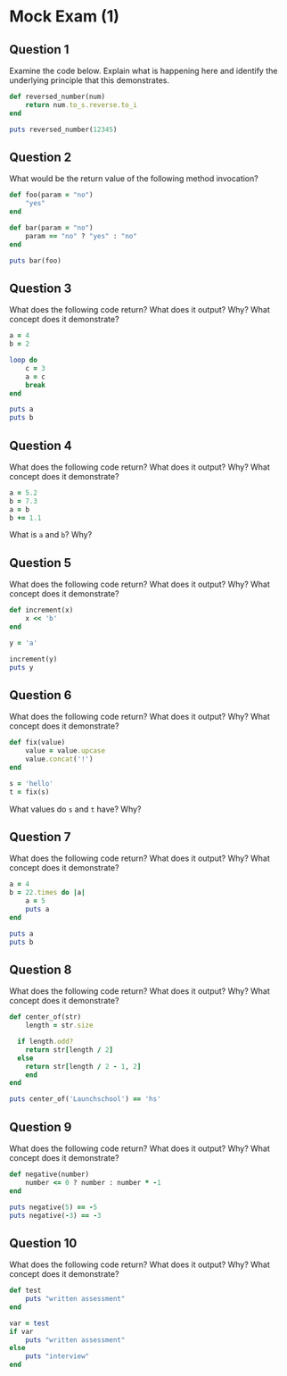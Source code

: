 # Mock Exam (1)

## Question 1

Examine the code below. Explain what is happening here and identify the underlying principle that this demonstrates.

```ruby
def reversed_number(num)
	return num.to_s.reverse.to_i
end

puts reversed_number(12345)
```


## Question 2

What would be the return value of the following method invocation?

```ruby
def foo(param = "no")
	"yes"
end

def bar(param = "no")
	param == "no" ? "yes" : "no"
end

puts bar(foo)
```


## Question 3

What does the following code return? What does it output? Why? What concept does it demonstrate?

```ruby
a = 4 
b = 2 

loop do  
	c = 3  
	a = c  
	break 
end 

puts a 
puts b
```


## Question 4

What does the following code return? What does it output? Why? What concept does it demonstrate?

```ruby
a = 5.2 
b = 7.3 
a = b 
b += 1.1
```

What is `a` and `b`? Why?


## Question 5

What does the following code return? What does it output? Why? What concept does it demonstrate?

```ruby
def increment(x)   
	x << 'b' 
end 

y = 'a' 

increment(y) 
puts y
```


## Question 6

What does the following code return? What does it output? Why? What concept does it demonstrate?

```ruby
def fix(value)  
	value = value.upcase  
	value.concat('!')
end

s = 'hello'
t = fix(s)
```

What values do `s` and `t` have? Why?


## Question 7

What does the following code return? What does it output? Why? What concept does it demonstrate?

```ruby
a = 4 
b = 22.times do |a|  
	a = 5  
	puts a
end

puts a
puts b
```


## Question 8

What does the following code return? What does it output? Why? What concept does it demonstrate?

```ruby
def center_of(str)
	length = str.size

  if length.odd?
	return str[length / 2]
  else
	return str[length / 2 - 1, 2]
	end
end

puts center_of('Launchschool') == 'hs'
```


## Question 9

What does the following code return? What does it output? Why? What concept does it demonstrate?

```ruby
def negative(number)
	number <= 0 ? number : number * -1
end

puts negative(5) == -5
puts negative(-3) == -3
```


## Question 10

What does the following code return? What does it output? Why? What concept does it demonstrate?

```ruby
def test  
	puts "written assessment"
end

var = test
if var
	puts "written assessment"
else  
	puts "interview"
end
```
